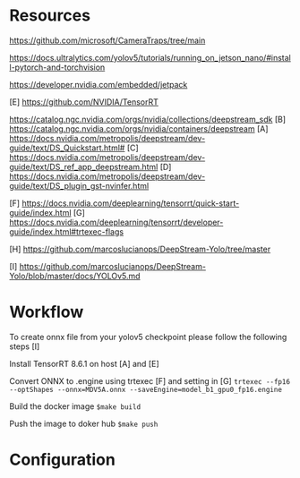 # Resources 

https://github.com/microsoft/CameraTraps/tree/main

https://docs.ultralytics.com/yolov5/tutorials/running_on_jetson_nano/#install-pytorch-and-torchvision

https://developer.nvidia.com/embedded/jetpack

[E] https://github.com/NVIDIA/TensorRT

https://catalog.ngc.nvidia.com/orgs/nvidia/collections/deepstream_sdk
[B] https://catalog.ngc.nvidia.com/orgs/nvidia/containers/deepstream
[A] https://docs.nvidia.com/metropolis/deepstream/dev-guide/text/DS_Quickstart.html#
[C] https://docs.nvidia.com/metropolis/deepstream/dev-guide/text/DS_ref_app_deepstream.html
[D] https://docs.nvidia.com/metropolis/deepstream/dev-guide/text/DS_plugin_gst-nvinfer.html

[F] https://docs.nvidia.com/deeplearning/tensorrt/quick-start-guide/index.html
[G] https://docs.nvidia.com/deeplearning/tensorrt/developer-guide/index.html#trtexec-flags

[H] https://github.com/marcoslucianops/DeepStream-Yolo/tree/master

[I] https://github.com/marcoslucianops/DeepStream-Yolo/blob/master/docs/YOLOv5.md

# Workflow

To create onnx file from your yolov5 checkpoint please follow the following steps [I]

Install TensorRT 8.6.1 on host [A] and [E]

Convert ONNX to .engine using trtexec [F] and setting in [G]
`trtexec --fp16 --optShapes --onnx=MDV5A.onnx --saveEngine=model_b1_gpu0_fp16.engine`

Build the docker image
`$make build` 

Push the image to doker hub
`$make push`

# Configuration


